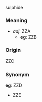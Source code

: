 sulphide
### Meaning
+ _adj_: ZZA
	+ __eg__: ZZB

### Origin

ZZC

### Synonym

__eg__: ZZD

+ ZZE


